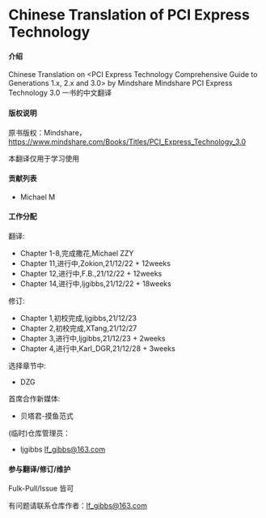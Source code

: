 # Chinese Translation of PCI Express Technology 

#### 介绍
Chinese Translation on <PCI Express Technology Comprehensive Guide to Generations 1.x, 2.x and 3.0> by Mindshare
Mindshare PCI Express Technology 3.0 一书的中文翻译



#### 版权说明
原书版权：Mindshare，https://www.mindshare.com/Books/Titles/PCI_Express_Technology_3.0

本翻译仅用于学习使用



#### 贡献列表

- Michael M



#### 工作分配
翻译:

- Chapter 1-8,完成撒花,Michael ZZY
- Chapter 11,进行中,Zokion,21/12/22 + 12weeks
- Chapter 12,进行中,F.B.,21/12/22 + 12weeks
- Chapter 14,进行中,ljgibbs,21/12/22 + 18weeks

修订:

- Chapter 1,初校完成,ljgibbs,21/12/23
- Chapter 2,初校完成,XTang,21/12/27
- Chapter 3,进行中,ljgibbs,21/12/23 + 2weeks
- Chapter 4,进行中,Karl_DGR,21/12/28 + 3weeks

选择章节中:

- DZG

首席合作新媒体:

- 贝塔君-摸鱼范式

(临时)仓库管理员：

- ljgibbs lf_gibbs@163.com


#### 参与翻译/修订/维护
Fulk-Pull/Issue 皆可

有问题请联系仓库作者：lf_gibbs@163.com

